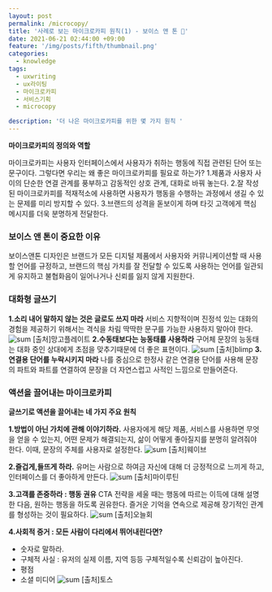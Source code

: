 ```yaml
---
layout: post
permalink: /microcopy/
title: '사례로 보는 마이크로카피 원칙(1) - 보이스 앤 톤 '
date: 2021-06-21 02:44:00 +09:00
feature: '/img/posts/fifth/thumbnail.png'
categories:
  - knowledge
tags:
  - uxwriting
  - ux라이팅
  - 마이크로카피
  - 서비스기획
  - microcopy

description: '더 나은 마이크로카피를 위한 몇 가지 원칙 '
---
```


**마이크로카피의 정의와 역할**

마이크로카피는 사용자 인터페이스에서 사용자가 취하는 행동에 직접 관련된 단어 또는 문구이다.
그렇다면 우리는 왜 좋은 마이크로카피를 필요로 하는가?
1.제품과 사용자 사이의 단순한 연결 관계를 풍부하고 감동적인 상호 관계, 대화로 바꿔 놓는다.
2.잘 작성된 마이크로카피를 적재적소에 사용하면 사용자가 행동을 수행하는 과정에서 생길 수 있는 문제를 미리 방지할 수 있다.
3.브랜드의 성격을 돋보이게 하며 타깃 고객에게 핵심 메시지를 더욱 분명하게 전달한다.

### **보이스 앤 톤이 중요한 이유**

보이스앤톤 디자인은 브랜드가 모든 디지털 제품에서 사용자와 커뮤니케이션할 때 사용할 언어를 규정하고, 브랜드의 핵심 가치를 잘 전달할 수 있도록 사용하는 언어를 일관되게 유지하고 불협화음이 일어나거나 신뢰를 잃지 않게 지원한다.

### **대화형 글쓰기**

**1.소리 내어 말하지 않는 것은 글로도 쓰지 마라**
서비스 지향적이며 진정석 있는 대화의 경험을 제공하기 위해서는 격식을 차림 딱딱한 문구를 가능한 사용하지 말아야 한다.
![sum](/img/posts/fifth/1.jpeg)
[출처]망고플레이트
**2.수동태보다는 능동태를 사용하라**
구어체 문장의 능동태는 대화 중인 상대에게 초점을 맞추기때문에 더 좋은 표현이다.
![sum](/img/posts/fifth/2.jpeg)
[출처]blimp
**3.연결용 단어를 누락시키지 마라**
나를 중심으로 한정사 같은 연결용 단어를 사용해 문장의 파트와 파트를 연결하여 문장을 더 자연스럽고 사적인 느낌으로 만들어준다.

### **액션을 끌어내는 마이크로카피**
**글쓰기로 액션을 끌어내는 네 가지 주요 원칙**

**1.방법이 아닌 가치에 관해 이야기하라.**
사용자에게 해당 제품, 서비스를 사용하면 무엇을 얻을 수 있는지, 어떤 문제가 해결되는지, 삶이 어떻게 좋아질지를 분명히 알려줘야 한다.
이때, 문장의 주체를 사용자로 설정한다.
![sum](/img/posts/fifth/3.png)
[출처]웨이브

**2.즐겁게,들뜨게 하라.**
유머는 사람으로 하여금 자신에 대해 더 긍정적으로 느끼게 하고, 인터페이스를 더 좋아하게 만든다.
![sum](/img/posts/fifth/4.png)
[출처]마이루틴

**3.고객를 존중하라 : 행동 권유**
CTA 전략을 세울 때는 행동에 따르는 이득에 대해 설명한 다음, 원하는 행동을 하도록 권유한다.
즐거운 기억을 연속으로 제공해 장기적인 관계를 형성하는 것이 필요하다.
![sum](/img/posts/fifth/5.png)
[출처]오늘회

**4.사회적 증거 : 모든 사람이 다리에서 뛰어내린다면?**
- 숫자로 말하라.
- 구체적 사실 : 유저의 실제 이름, 지역 등등 구체적일수록 신뢰감이 높아진다.
- 평점
- 소셜 미디어
![sum](/img/posts/fifth/6.jpeg)
[출처]토스
